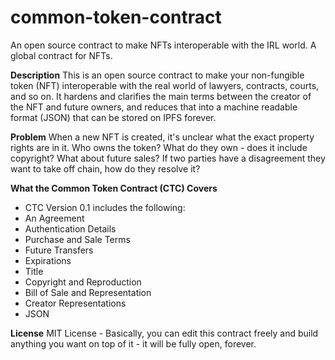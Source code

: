 # common-token-contract
An open source contract to make NFTs interoperable with the IRL world.  A global contract for NFTs.

**Description**
This is an open source contract to make your non-fungible token (NFT) interoperable with the real world of lawyers, contracts, courts, and so on.  It hardens and clarifies the main terms between the creator of the NFT and future owners, and reduces that into a machine readable format (JSON) that can be stored on IPFS forever.

**Problem**
When a new NFT is created, it's unclear what the exact property rights are in it.  Who owns the token?  What do they own - does it include copyright?  What about future sales?  If two parties have a disagreement they want to take off chain, how do they resolve it?

**What the Common Token Contract (CTC) Covers**
- CTC Version 0.1 includes the following:
- An Agreement
- Authentication Details
- Purchase and Sale Terms
- Future Transfers
- Expirations
- Title
- Copyright and Reproduction
- Bill of Sale and Representation
- Creator Representations
- JSON 

**License**
MIT License - Basically, you can edit this contract freely and build anything you want on top of it - it will be fully open, forever.
